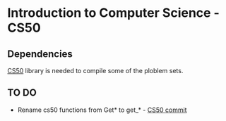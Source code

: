# Introduction to Computer Science - CS50

## Dependencies
  [CS50](https://github.com/cs50/c) library is needed to compile some of the ploblem sets.

## TO DO
  * Rename cs50 functions from Get* to get_* - [CS50 commit](https://github.com/cs50/c/commit/7224dd3ec479a4fbd786c8b7c00c04859b34adc7)
